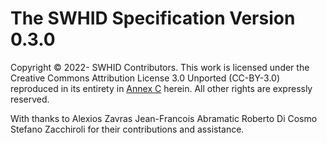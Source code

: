 # The SWHID Specification Version 0.3.0

Copyright © 2022- SWHID Contributors.
This work is licensed under the Creative Commons Attribution License 3.0 Unported (CC-BY-3.0) reproduced in its entirety in [Annex C](creative-commons-attribution-license-4.0-unported.md) herein. All other rights are expressly reserved.

With thanks to
Alexios Zavras
Jean-Francois Abramatic
Roberto Di Cosmo
Stefano Zacchiroli
for their contributions and assistance.
